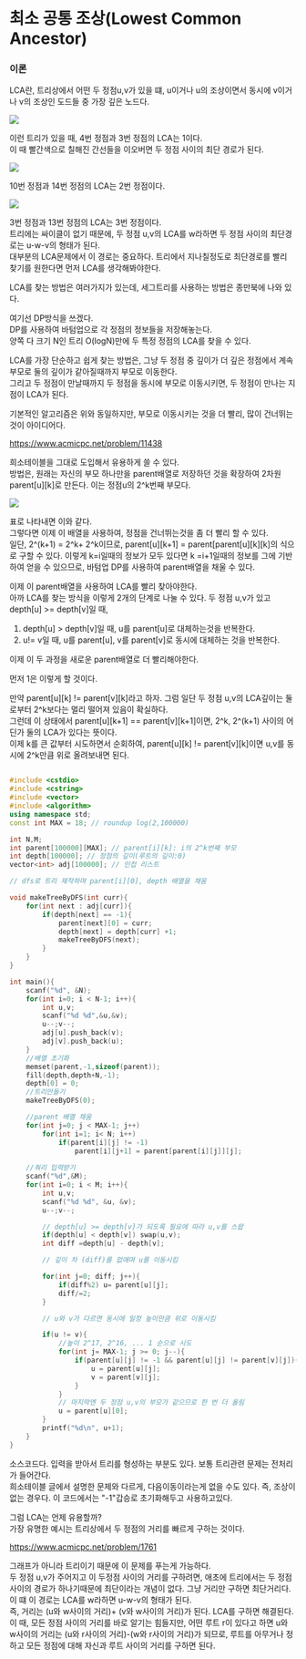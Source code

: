 # 최소 공통 조상(Lowest Common Ancestor)

### 이론

LCA란, 트리상에서 어떤 두 정점u,v가 있을 떄, u이거나 u의 조상이면서 동시에 v이거나 v의 조상인 도드들 중 가장 깊은 노드다.  

![](../imgs/40/1.png)  

이런 트리가 있을 때, 4번 정점과 3번 정점의 LCA는 1이다.  
이 때 빨간색으로 칠해진 간선들을 이오버면 두 정점 사이의 최단 경로가 된다.  


![](../imgs/40/2.png)  

10번 정점과 14번 정점의 LCA는 2번 정점이다.   

![](../imgs/40/3.png)  

3번 정점과 13번 정점의 LCA는 3번 정점이다.   
트리에는 싸이클이 없기 때문에, 두 정점 u,v의 LCA를 w라하면 두 정점 사이의 최단경로는 u-w-v의 형태가 된다.   
대부분의 LCA문제에서 이 경로는 중요하다. 트리에서 지나칠정도로 최단경로를 빨리 찾기를 원한다면 먼저 LCA를 생각해봐야한다.   

LCA를 찾는 방법은 여러가지가 있는데, 세그트리를 사용하는 방법은 종만북에 나와 있다.   

여기선 DP방식을 쓰겠다.   
DP를 사용하여 바텀업으로 각 정점의 정보들을 저장해놓는다.   
양쪽 다 크기 N인 트리 O(logN)만에 두 특정 정점의 LCA를 찾을 수 있다.  

LCA를 가장 단순하고 쉽게 찾는 방법은, 그냥 두 정점 중 깊이가 더 깊은 정점에서 계속 부모로 둘의 깊이가 같아질때까지 부모로 이동한다.   
그리고 두 정점이 만날때까지 두 정점을 동시에 부모로 이동시키면, 두 정점이 만나는 지점이 LCA가 된다.   

기본적인 알고리즘은 위와 동일하지만, 부모로 이동시키는 것을 더 빨리, 많이 건너뛰는것이 아이디어다.   


https://www.acmicpc.net/problem/11438

희소테이블을 그대로 도입해서 유용하게 쓸 수 있다.  
방법은, 원래는 자신의 부모 하나만을 parent배열로 저장하던 것을 확장하여 2차원 parent[u][k]로 만든다. 이는 정점u의 2^k번째 부모다.   

![](../imgs/40/3.png)  

표로 나타내면 이와 같다.  
그렇다면 이제 이 배열을 사용하여, 정점을 건너뛰는것을 좀 더 빨리 할 수 있다.  
일단, 2^(k+1) = 2^k+ 2^k이므로, parent[u][k+1] = parent[parent[u][k][k]의 식으로 구할 수 있다. 이렇게 k=i일때의 정보가 모두 있다면 k =i+1일때의 정보를 그에 기반하여 얻을 수 있으므로, 바텀업 DP를 사용하여 parent배열을 채울 수 있다.   

이제 이 parent배열을 사용하여 LCA를 빨리 찾아야한다.  
아까 LCA를 찾는 방식을 이렇게 2개의 단계로 나눌 수 있다. 두 정점 u,v가 있고 depth[u] >= depth[v]일 때,

1. depth[u] > depth[v]일 때, u를 parent[u]로 대체하는것을 반복한다.   
2. u!= v일 때, u를 parent[u], v를 parent[v]로 동시에 대체하는 것을 반복한다.   

이제 이 두 과정을 새로운 parent배열로 더 빨리해야한다.   

먼저 1은 이렇게 할 것이다.  

만약 parent[u][k] != parent[v][k]라고 하자. 그럼 일단 두 정점 u,v의 LCA깊이는 둘로부터 2^k보다는 멀리 떨어져 있음이 확실하다.  
그런데 이 상태에서 parent[u][k+1] == parent[v][k+1]이면, 2^k, 2^(k+1) 사이의 어딘가 둘의 LCA가 있다는 뜻이다.    
이제 k를 큰 값부터 시도하면서 순회하여, parent[u][k] != parent[v][k]이면 u,v를 동시에 2^k만큼 위로 올려보내면 된다.    


```cpp

#include <cstdio>
#include <cstring>
#include <vector>
#include <algorithm>
using namespace std;
const int MAX = 18; // roundup log(2,100000)

int N,M;
int parent[100000][MAX]; // parent[i][k]: i의 2^k번째 부모
int depth[100000]; // 정점의 깊이(루트의 깊이:0)
vector<int> adj[100000]; // 인접 리스트

// dfs로 트리 제작하며 parent[i][0], depth 배열을 채움

void makeTreeByDFS(int curr){
    for(int next : adj[curr]){
        if(depth[next] == -1){
            parent[next][0] = curr;
            depth[next] = depth[curr] +1;
            makeTreeByDFS(next);
        }
    }
}

int main(){
    scanf("%d", &N);
    for(int i=0; i < N-1; i++){
        int u,v; 
        scanf("%d %d",&u,&v);
        u--;v--;
        adj[u].push_back(v);
        adj[v].push_back(u);
    }
    //배열 초기화
    memset(parent,-1,sizeof(parent));
    fill(depth,depth+N,-1);
    depth[0] = 0;
    //트리만들기
    makeTreeByDFS(0);

    //parent 배열 채움
    for(int j=0; j < MAX-1; j++)
        for(int i=1; i< N; i++)
            if(parent[i][j] != -1)
                parent[i][j+1] = parent[parent[i][j]][j];
    
    //쿼리 입력받기
    scanf("%d",&M);
    for(int i=0; i < M; i++){
        int u,v;
        scanf("%d %d", &u, &v);
        u--;v--;

        // depth[u] >= depth[v]가 되도록 필요에 따라 u,v를 스왑
        if(depth[u] < depth[v]) swap(u,v);
        int diff =depth[u] - depth[v];

        // 깊이 차 (diff)를 없애며 u를 이동시킴

        for(int j=0; diff; j++){
            if(diff%2) u= parent[u][j];
            diff/=2;
        }

        // u와 v가 다르면 동시에 일정 높이만큼 위로 이동시킴

        if(u != v){
            //높이 2^17, 2^16, ... 1 순으로 시도
            for(int j= MAX-1; j >= 0; j--){
                if(parent[u][j] != -1 && parent[u][j] != parent[v][j]){
                    u = parent[u][j];
                    v = parent[v][j];
                }
            }
            // 마지막엔 두 정점 u,v의 부모가 같으므로 한 번 더 올림
            u = parent[u][0];
        }
        printf("%d\n", u+1);
    }
}
```
소스코드다. 입력을 받아서 트리를 형성하는 부분도 있다. 보통 트리관련 문제는 전처리가 들어간다.   
희소테이블 글에서 설명한 문제와 다르게, 다음이동이라는게 없을 수도 있다. 즉, 조상이 없는 경우다. 이 코드에서는 "-1"갑승로 초기화해두고 사용하고있다.   

그럼 LCA는 언제 유용할까?  
가장 유명한 예시는 트리상에서 두 정점의 거리를 빠르게 구하는 것이다.    

https://www.acmicpc.net/problem/1761   

그래프가 아니라 트리이기 때문에 이 문제를 푸는게 가능하다.   
두 정점 u,v가 주어지고 이 두정점 사이의 거리를 구하려면, 애초에 트리에서는 두 정점 사이의 경로가 하나기때문에 최단이라는 개념이 없다. 그냥 거리만 구하면 최단거리다.   
이 떄 이 경로는 LCA를 w라하면 u-w-v의 형태가 된다.   
즉, 거리는 (u와 w사이의 거리)+ (v와 w사이의 거리)가 된다. LCA를 구하면 해결된다.   
이 때, 모든 정점 사이의 거리를 바로 알기는 힘들지만, 어떤 루트 r이 있다고 하면 u와 w사이의 거리는 (u와 r사이의 거리)-(w와 r사이의 거리)가 되므로, 루트를 아무거나 정하고 모든 정점에 대해 자신과 루트 사이의 거리를 구하면 된다.   




```